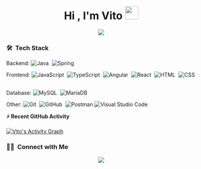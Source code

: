 <h1 align="center">Hi , I'm Vito <img src="https://media.giphy.com/media/TEnXkcsHrP4YedChhA/giphy.gif" width="35"></h1>
<p align="center">
  <img src="https://readme-typing-svg.herokuapp.com?lines=Software+Developer&center=true&width=500&height=50">
</p>

### 🛠 &nbsp;Tech Stack
Backend:
![Java](https://img.shields.io/badge/Java-ED8B00?style=flat&logo=java&logoColor=white)&nbsp;
![Spring](https://img.shields.io/badge/spring-%236DB33F.svg?style=flat&logo=spring&logoColor=white)&nbsp;

Frontend:
![JavaScript](https://img.shields.io/badge/-JavaScript-05122A?style=flat&logo=javascript)&nbsp;
![TypeScript](https://img.shields.io/badge/typescript-%23007ACC.svg?style=flat&logo=typescript&logoColor=white)&nbsp;
![Angular](https://img.shields.io/badge/angular-%23DD0031.svg?style=flat&logo=angular&logoColor=white)&nbsp;
![React](https://img.shields.io/badge/react-%2320232a.svg?style=flat&logo=react&logoColor=%2361DAFB)&nbsp;
![HTML](https://img.shields.io/badge/-HTML-05122A?style=flat&logo=HTML5)&nbsp;
![CSS](https://img.shields.io/badge/-CSS-05122A?style=flat&logo=CSS3&logoColor=1572B6)&nbsp;

Database:
![MySQL](https://img.shields.io/badge/mysql-%2300f.svg?style=flat&logo=mysql&logoColor=white)&nbsp;
![MariaDB](https://img.shields.io/badge/MariaDB-003545?style=flat&logo=mariadb&logoColor=white)&nbsp;

Other:
![Git](https://img.shields.io/badge/-Git-05122A?style=flat&logo=git)&nbsp;
![GitHub](https://img.shields.io/badge/-GitHub-05122A?style=flat&logo=github)&nbsp;
![Postman](https://img.shields.io/badge/Postman-FF6C37?style=flat&logo=postman&logoColor=white)
![Visual Studio Code](https://img.shields.io/badge/-Visual%20Studio%20Code-05122A?style=flat&logo=visual-studio-code&logoColor=007ACC)&nbsp;

<summary><b>⚡ Recent GitHub Activity</b></summary>
  <br/>
   <a href="https://github.com/vitocoluccia"><img alt="Vito's Activity Graph" src="https://activity-graph.herokuapp.com/graph?username=vitocoluccia&custom_title=Vito's%20Contribution%20Graph&theme=react-dark" /></a>
  <br/>
  
  
  ### 🤝🏻 &nbsp;Connect with Me

<p align="center">
<a href="https://www.linkedin.com/in/vito-coluccia-b7217642/"><img src="https://img.shields.io/badge/-Vito%20Coluccia-0077B5?style=flat&logo=Linkedin&logoColor=white"/></a>
</p>
